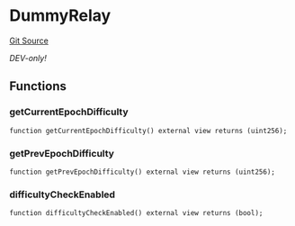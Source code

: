 # DummyRelay
[Git Source](https://github.com/bob-collective/bob/blob/d9da9844231f0238dc8154200871bc3b4af31769/src/relay/DummyRelay.sol)

[//]: # (**Inherits:**)

[//]: # ([IRelay]&#40;/docs/docs/contracts/src/src/bridge/IRelay.sol/interface.IRelay.md&#41;)

*DEV-only!*


## Functions
### getCurrentEpochDifficulty


```solidity
function getCurrentEpochDifficulty() external view returns (uint256);
```

### getPrevEpochDifficulty


```solidity
function getPrevEpochDifficulty() external view returns (uint256);
```

### difficultyCheckEnabled


```solidity
function difficultyCheckEnabled() external view returns (bool);
```

